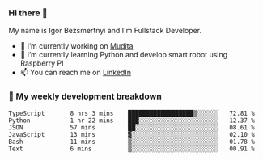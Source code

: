 ### Hi there 👋

My name is Igor Bezsmertnyi and I'm Fullstack Developer.

- 🔭 I’m currently working on [Mudita](https://mudita.com/)
- 🌱 I’m currently learning Python and develop smart robot using Raspberry PI
- 📫 You can reach me on [LinkedIn](https://www.linkedin.com/in/igor-bezsmertnyi-529522114/)

### 🧮 My weekly development breakdown
<!--START_SECTION:waka-->

```text
TypeScript       8 hrs 3 mins    ██████████████████▒░░░░░░   72.81 %
Python           1 hr 22 mins    ███░░░░░░░░░░░░░░░░░░░░░░   12.37 %
JSON             57 mins         ██░░░░░░░░░░░░░░░░░░░░░░░   08.61 %
JavaScript       13 mins         ▓░░░░░░░░░░░░░░░░░░░░░░░░   02.10 %
Bash             11 mins         ▒░░░░░░░░░░░░░░░░░░░░░░░░   01.78 %
Text             6 mins          ▒░░░░░░░░░░░░░░░░░░░░░░░░   00.91 %
```

<!--END_SECTION:waka-->

<!--
**igorbezsmertnyi/igorbezsmertnyi** is a ✨ _special_ ✨ repository because its `README.md` (this file) appears on your GitHub profile.

Here are some ideas to get you started:

- 🔭 I’m currently working on ...
- 🌱 I’m currently learning ...
- 👯 I’m looking to collaborate on ...
- 🤔 I’m looking for help with ...
- 💬 Ask me about ...
- 📫 How to reach me: ...
- 😄 Pronouns: ...
- ⚡ Fun fact: ...
-->

